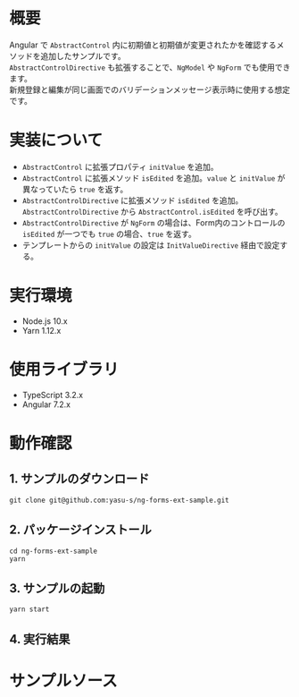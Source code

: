 # 概要

Angular で `AbstractControl` 内に初期値と初期値が変更されたかを確認するメソッドを追加したサンプルです。  
`AbstractControlDirective` も拡張することで、`NgModel` や `NgForm` でも使用できます。  
新規登録と編集が同じ画面でのバリデーションメッセージ表示時に使用する想定です。

# 実装について

* `AbstractControl` に拡張プロパティ `initValue` を追加。
* `AbstractControl` に拡張メソッド `isEdited` を追加。`value` と `initValue` が異なっていたら `true` を返す。
* `AbstractControlDirective` に拡張メソッド `isEdited` を追加。`AbstractControlDirective` から `AbstractControl.isEdited` を呼び出す。
* `AbstractControlDirective` が `NgForm` の場合は、Form内のコントロールの`isEdited` が一つでも `true` の場合、`true` を返す。
* テンプレートからの `initValue` の設定は `InitValueDirective` 経由で設定する。

# 実行環境

* Node.js 10.x
* Yarn 1.12.x

# 使用ライブラリ

* TypeScript 3.2.x
* Angular 7.2.x

# 動作確認  

## 1. サンプルのダウンロード

```
git clone git@github.com:yasu-s/ng-forms-ext-sample.git
```

## 2. パッケージインストール  

```
cd ng-forms-ext-sample
yarn
```

## 3. サンプルの起動  

```
yarn start
```

## 4. 実行結果  


# サンプルソース
